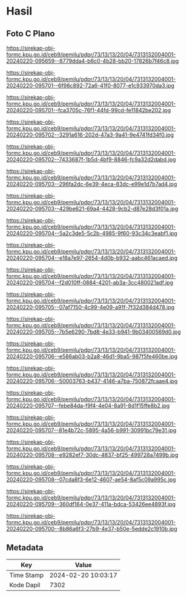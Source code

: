 # Hasil

## Foto C Plano

https://sirekap-obj-formc.kpu.go.id/ceb9/pemilu/pdpr/73/13/13/20/04/7313132004001-20240220-095659--8779dda4-b6c0-4b28-bb20-17826b7f46c8.jpg

https://sirekap-obj-formc.kpu.go.id/ceb9/pemilu/pdpr/73/13/13/20/04/7313132004001-20240220-095701--6f98c892-72a6-41f0-8077-e1c933970da3.jpg

https://sirekap-obj-formc.kpu.go.id/ceb9/pemilu/pdpr/73/13/13/20/04/7313132004001-20240220-095701--fca3705c-76f1-44fd-99cd-fe11842be202.jpg

https://sirekap-obj-formc.kpu.go.id/ceb9/pemilu/pdpr/73/13/13/20/04/7313132004001-20240220-095702--3291a616-202d-47a3-9a41-9e4741fd34f0.jpg

https://sirekap-obj-formc.kpu.go.id/ceb9/pemilu/pdpr/73/13/13/20/04/7313132004001-20240220-095702--7433687f-1b5d-4bf9-8846-fc9a32d2dabd.jpg

https://sirekap-obj-formc.kpu.go.id/ceb9/pemilu/pdpr/73/13/13/20/04/7313132004001-20240220-095703--296fa2dc-6e39-4eca-83dc-e99e1d7b7ad4.jpg

https://sirekap-obj-formc.kpu.go.id/ceb9/pemilu/pdpr/73/13/13/20/04/7313132004001-20240220-095703--429be621-69a4-4428-9cb2-d87e28d3f01a.jpg

https://sirekap-obj-formc.kpu.go.id/ceb9/pemilu/pdpr/73/13/13/20/04/7313132004001-20240220-095704--5a2c3de5-5c2b-4985-9f60-93c34c3eabf1.jpg

https://sirekap-obj-formc.kpu.go.id/ceb9/pemilu/pdpr/73/13/13/20/04/7313132004001-20240220-095704--e18a7e97-2654-4d0b-b932-aabc461acaed.jpg

https://sirekap-obj-formc.kpu.go.id/ceb9/pemilu/pdpr/73/13/13/20/04/7313132004001-20240220-095704--f2d010ff-0884-4201-ab3a-3cc480021adf.jpg

https://sirekap-obj-formc.kpu.go.id/ceb9/pemilu/pdpr/73/13/13/20/04/7313132004001-20240220-095705--07af7150-4c99-4e09-a91f-7f32d384d478.jpg

https://sirekap-obj-formc.kpu.go.id/ceb9/pemilu/pdpr/73/13/13/20/04/7313132004001-20240220-095705--7b5e6290-7bd8-4e33-b941-9b03400569d0.jpg

https://sirekap-obj-formc.kpu.go.id/ceb9/pemilu/pdpr/73/13/13/20/04/7313132004001-20240220-095706--e586ab03-b2a8-46d1-9ba5-987f5fe460be.jpg

https://sirekap-obj-formc.kpu.go.id/ceb9/pemilu/pdpr/73/13/13/20/04/7313132004001-20240220-095706--50003763-b437-4146-a7ba-750872fcaae4.jpg

https://sirekap-obj-formc.kpu.go.id/ceb9/pemilu/pdpr/73/13/13/20/04/7313132004001-20240220-095707--febe84da-f9f4-4e04-8a91-8d1f15ffe8b2.jpg

https://sirekap-obj-formc.kpu.go.id/ceb9/pemilu/pdpr/73/13/13/20/04/7313132004001-20240220-095707--81e4b72c-5895-4a56-b991-30991bc79e31.jpg

https://sirekap-obj-formc.kpu.go.id/ceb9/pemilu/pdpr/73/13/13/20/04/7313132004001-20240220-095708--e9282ef7-30dc-4837-bf25-499728a7499b.jpg

https://sirekap-obj-formc.kpu.go.id/ceb9/pemilu/pdpr/73/13/13/20/04/7313132004001-20240220-095708--07cda8f3-6e12-4607-ae54-8af5c09a995c.jpg

https://sirekap-obj-formc.kpu.go.id/ceb9/pemilu/pdpr/73/13/13/20/04/7313132004001-20240220-095709--360df164-0e37-411a-bdca-53426ee4893f.jpg

https://sirekap-obj-formc.kpu.go.id/ceb9/pemilu/pdpr/73/13/13/20/04/7313132004001-20240220-095700--8b86a6f3-27b9-4e37-b50e-5edde2c1910b.jpg


## Metadata

| Key        | Value               |
| ---------- | ------------------- |
| Time Stamp | 2024-02-20 10:03:17 |
| Kode Dapil | 7302                |



